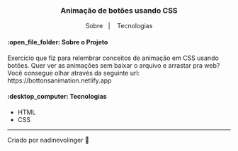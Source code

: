 <h3 align="center"> 
	Animação de botões usando CSS
</h3>

<p align="center">
  <a>Sobre</a>&nbsp;&nbsp;&nbsp;|&nbsp;&nbsp;&nbsp;
  <a>Tecnologias</a>
</p>

<h4>:open_file_folder: Sobre o Projeto</h4>

<p> Exercício que fiz para relembrar conceitos de animação em CSS usando botões. Quer ver as animações sem baixar o arquivo e arrastar pra web? Você consegue olhar através da seguinte url: https://bottonsanimation.netlify.app
</p>
  
  
<h4>:desktop_computer: Tecnologias </h4>

- HTML
- CSS

---
Criado por nadinevolinger :crescent_moon:
